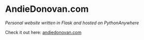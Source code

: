 # AndieDonovan.com

*Personal website written in Flask and hosted on PythonAnywhere*

Check it out here: [andiedonovan.com](www.andiedonovan.com)
